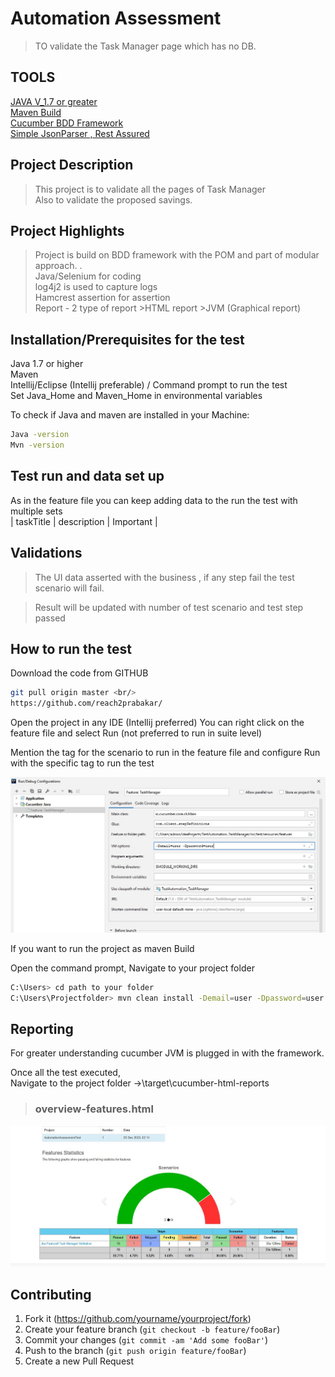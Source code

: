 # Automation Assessment


> TO validate the Task Manager page which has no DB.

## TOOLS
[JAVA V_1.7 or greater](https://www.java.com/en/download/)<br/>
[Maven Build](https://maven.apache.org/download.cgi)<br/>
[Cucumber BDD Framework](https://mvnrepository.com/artifact/io.cucumber/cucumber-java/6.3.0)<br/>
[Simple JsonParser , Rest Assured](https://mvnrepository.com/artifact/com.googlecode.json-simple/json-simple)

## Project Description
> This project is to validate all the pages of Task Manager
<br/>Also to validate the proposed savings.

## Project Highlights
> Project is build on BDD framework with the POM and  part of modular approach. .<br/>
> Java/Selenium for coding<br/>
> log4j2 is used to capture logs<br/>
> Hamcrest assertion for assertion<br/>
>Report - 2 type of report 
	>HTML report
	>JVM (Graphical report) <br/>



## Installation/Prerequisites for the test

Java 1.7 or higher
<br/>Maven 
<br/>Intellij/Eclipse (Intellij preferable) / Command prompt to run the test
<br/>Set Java_Home and Maven_Home in environmental variables

To check if Java and maven are installed in your Machine:

```sh
Java -version
Mvn -version
```

## Test run and data set up  
  
  
   As in the feature file you can keep adding data to the run the test with multiple sets <br/>
     | taskTitle | description    | Important |
     
   
  ## Validations
  
  > The UI data asserted with the business , if any step fail the test scenario will fail.
  
  > Result will be updated with number of test scenario and test step passed
  

## How to run the test

Download the code from GITHUB 

```sh
git pull origin master <br/>
https://github.com/reach2prabakar/
```

Open the project in any IDE (Intellij preferred)
You can right click on the feature file and select Run (not preferred to run in suite level)

Mention the tag for the scenario to run in the feature file and configure Run with the specific tag to run the test

![configure](/src/test/resources/imageForGit/Configure.JPG)

If you want to run the project as maven Build 

Open the command prompt, Navigate to your project folder
```sh
C:\Users> cd path to your folder
C:\Users\Projectfolder> mvn clean install -Demail=user -Dpassword=user
```

## Reporting

For greater understanding cucumber JVM is plugged in with the framework.

Once all the test executed,
<br/>Navigate to the project folder ->\target\cucumber-html-reports
>### overview-features.html

![Scenario](/src/test/resources/imageForGit/Report.JPG)

## Contributing

1. Fork it (<https://github.com/yourname/yourproject/fork>)
2. Create your feature branch (`git checkout -b feature/fooBar`)
3. Commit your changes (`git commit -am 'Add some fooBar'`)
4. Push to the branch (`git push origin feature/fooBar`)
5. Create a new Pull Request

